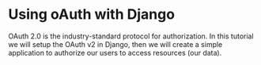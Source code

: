 
# Using oAuth with Django

OAuth 2.0 is the industry-standard protocol for authorization. In this tutorial we will setup the OAuth v2 in Django, then we will create a simple application to authorize our users to access resources (our data).
